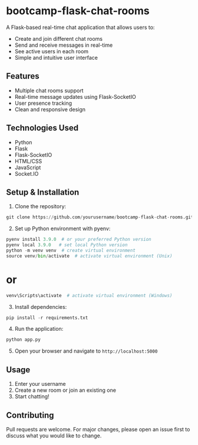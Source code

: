 # bootcamp-flask-chat-rooms

A Flask-based real-time chat application that allows users to:

- Create and join different chat rooms
- Send and receive messages in real-time
- See active users in each room
- Simple and intuitive user interface

## Features

- Multiple chat rooms support
- Real-time message updates using Flask-SocketIO
- User presence tracking
- Clean and responsive design

## Technologies Used

- Python
- Flask
- Flask-SocketIO
- HTML/CSS
- JavaScript
- Socket.IO

## Setup & Installation

1. Clone the repository:

```python
git clone https://github.com/yourusername/bootcamp-flask-chat-rooms.git
```


2. Set up Python environment with pyenv:


```python
pyenv install 3.9.0  # or your preferred Python version
pyenv local 3.9.0   # set local Python version
python -m venv venv  # create virtual environment
source venv/bin/activate  # activate virtual environment (Unix)
```
# or
```python
venv\Scripts\activate  # activate virtual environment (Windows)
```

3. Install dependencies:

```python
pip install -r requirements.txt
```


4. Run the application:

```python
python app.py
```

5. Open your browser and navigate to `http://localhost:5000`

## Usage

1. Enter your username
2. Create a new room or join an existing one
3. Start chatting!

## Contributing

Pull requests are welcome. For major changes, please open an issue first to discuss what you would like to change.
